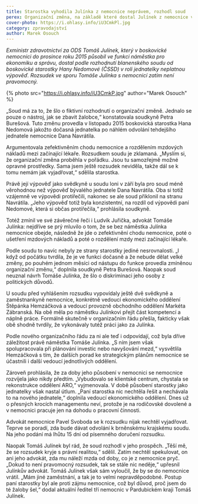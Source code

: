 ```yaml
---
title: Starostka vyhodila Julínka z nemocnice neprávem, rozhodl soud
perex: Organizační změna, na základě které dostal Julínek z nemocnice výpověď, byla podle názoru soudu čistě účelová.
cover-photo: https://i.ohlasy.info/iU3CmkPl.jpg
category: zpravodajství
author: Marek Osouch
---
```


*Exministr zdravotnictví za ODS Tomáš Julínek, který v boskovické nemocnici do prosince roku 2015 působil ve funkci náměstka pro ekonomiku a správu, dostal podle rozhodnutí blanenského soudu od boskovické starostky Hany Nedomové (ČSSD) v roli jednatelky neplatnou výpověď. Rozsudek ve sporu Tomáše Julínka s nemocnicí zatím není pravomocný.*

{% photo src="https://i.ohlasy.info/iU3CmkP.jpg" author="Marek Osouch" %}

„Soud má za to, že šlo o fiktivní rozhodnutí o organizační změně. Jednalo se pouze o nástroj, jak se zbavit žalobce,“ konstatovala soudkyně Petra Burešová. Tuto změnu provedla v listopadu 2015 boskovická starostka Hana Nedomová jakožto dočasná jednatelka po náhlém odvolání tehdejšího jednatele nemocnice Dana Navrátila.

Argumentovala zefektivněním chodu nemocnice a rozdělením mzdových nákladů mezi začínající lékaře. Rozsudkem soudu je zklamaná. „Myslím si, že organizační změna proběhla v pořádku. Jsou tu samozřejmě možné opravné prostředky. Sama jsem ještě rozsudek neviděla, takže dál se k tomu nemám jak vyjadřovat,“ sdělila starostka.

Právě její výpověď jako svědkyně u soudu loni v září byla pro soud méně věrohodnou než výpověď bývalého jednatele Dana Navrátila. Oba si totiž vzájemně ve výpovědi protiřečili, nakonec se ale soud přiklonil na stranu Navrátila. „Jeho výpověď totiž byla konzistentní, na rozdíl od výpovědi paní Nedomové, která si občas protiřečila,“ prohlásila soudkyně.

Totéž zmínil ve své závěrečné řeči i Ludvík Juřička, advokát Tomáše Julínka: nejdříve se prý mluvilo o tom, že se bez náměstka Julínka nemocnice obejde, následně že jde o zefektivnění chodu nemocnice, poté o ušetření mzdových nákladů a poté o rozdělení mzdy mezi začínající lékaře.

Podle soudu to navíc nebyly ze strany starostky jediné nesrovnalosti. „I když od počátku tvrdila, že je ve funkci dočasně a že nebude dělat velké změny, po pouhém jednom měsíci od nástupu do funkce provedla zmíněnou organizační změnu,“ doplnila soudkyně Petra Burešová. Naopak soud neuznal návrh Tomáše Julínka, že šlo o diskriminaci jeho osoby z politických důvodů.

U soudu před vyhlášením rozsudku vypovídaly ještě dvě svědkyně a zaměstnankyně nemocnice, konkrétně vedoucí ekonomického oddělení Štěpánka Hemzáčková a vedoucí provozně obchodního oddělení Markéta Zábranská. Na obě měla po náměstku Julínkovi přejít část kompetencí a náplně práce. Formálně skutečně v organizačním řádu přešla, fakticky však obě shodně tvrdily, že vykonávaly tutéž práci jako za Julínka.

Podle nového organizačního řádu za ni ale teď i odpovídají, což byla dříve záležitost právě náměstka Tomáše Julínka. „S ním jsem však spolupracovala při plánování investic nebo navyšování mezd,“ vysvětlila Hemzáčková s tím, že dalších porad ke strategickým plánům nemocnice se účastnili i další vedoucí jednotlivých oddělení.

Zároveň prohlásila, že za doby jeho působení v nemocnici se nemocnice rozvíjela jako nikdy předtím. „Vybudovalo se klientské centrum, chystala se rekonstrukce oddělení ARO,“ vyjmenovala. V době působení starostky jako jednatelky však nastal útlum. „Paní starostka nic nechtěla řešit a nechávala to na nového jednatele,“ doplnila vedoucí ekonomického oddělení. Dnes už o přesných krocích managementu neví, protože je na rodičovské dovolené a v nemocnici pracuje jen na dohodu o pracovní činnosti.

Advokát nemocnice Pavel Svoboda se k rozsudku nijak nechtěl vyjadřovat. Teprve se poradí, zda bude dávat odvolání k brněnskému krajskému soudu. Na jeho podání má lhůtu 15 dní od písemného doručení rozsudku.

Naopak Tomáš Julínek byl rád, že soud rozhodl v jeho prospěch. „Těší mě, že se rozsudek kryje s právní realitou,“ sdělil. Zatím nechtěl spekulovat, on ani jeho advokát, zda mu náleží mzda od doby, co je z nemocnice pryč. „Dokud to není pravomocný rozsudek, tak se stále nic neděje,“ upřesnil Julínkův advokát. Tomáš Julínek však sám vyloučil, že by se do nemocnice vrátil. „Mám jiné zaměstnání, a tak je to velmi nepravděpodobné. Postup paní starostky byl ale proti zájmu nemocnice, což byl důvod, proč jsem do té žaloby šel,“ dodal aktuální ředitel tří nemocnic v Pardubickém kraji Tomáš Julínek.

